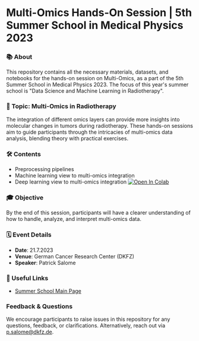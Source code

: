 # Multi-Omics Hands-On Session | 5th Summer School in Medical Physics 2023

### 📚 About
This repository contains all the necessary materials, datasets, and notebooks for the hands-on session on Multi-Omics, as a part of the 5th Summer School in Medical Physics 2023. The focus of this year's summer school is "Data Science and Machine Learning in Radiotherapy".

### 🔬 Topic: Multi-Omics in Radiotherapy
The integration of different omics layers can provide more insights into molecular changes in tumors during radiotherapy. These hands-on sessions aim to guide participants through the intricacies of multi-omics data analysis, blending theory with practical exercises.

### 🛠️ Contents
- Preprocessing pipelines
- Machine learning view to multi-omics integration
- Deep learning view to multi-omics integration <a target="_blank" href="https://colab.research.google.com/github/TransRadOnc-HIT/multi-omics-SSMP2023/blob/main/DeepLearningDataIntegration.ipynb">
  <img src="https://colab.research.google.com/assets/colab-badge.svg" alt="Open In Colab"/>
</a>

### 🎓 Objective
By the end of this session, participants will have a clearer understanding of how to handle, analyze, and interpret multi-omics data.

### 🗓️ Event Details
- **Date**: 21.7.2023
- **Venue**: German Cancer Research Center (DKFZ)
- **Speaker**: Patrick Salome

### 🔗 Useful Links
- [Summer School Main Page](https://www.dkfz.de/en/medphys/education_and_training/summer_school_2023_de.html)

### Feedback & Questions
We encourage participants to raise issues in this repository for any questions, feedback, or clarifications. Alternatively, reach out via [p.salome@dkfz.de](mailto:p.salome@dkfz.de).
